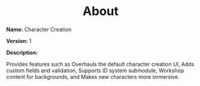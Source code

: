 <h1 style="text-align:center; font-size:2rem; font-weight:bold;">About</h1>

**Name:**
Character Creation

**Version:**
1

**Description:**

Provides features such as Overhauls the default character creation UI, Adds custom fields and validation, Supports ID system submodule, Workshop content for backgrounds, and Makes new characters more immersive.
